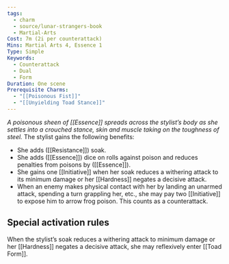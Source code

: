 ```yaml
---
tags:
  - charm
  - source/lunar-strangers-book
  - Martial-Arts
Cost: 7m (2i per counterattack)
Mins: Martial Arts 4, Essence 1
Type: Simple
Keywords:
  - Counterattack
  - Dual
  - Form
Duration: One scene
Prerequisite Charms:
  - "[[Poisonous Fist]]"
  - "[[Unyielding Toad Stance]]"
---
```

*A poisonous sheen of [[Essence]] spreads across the stylist’s body as she settles into a crouched stance, skin and muscle taking on the toughness of steel.*
The stylist gains the following benefits:
- She adds ([[Resistance]]) soak.
- She adds ([[Essence]]) dice on rolls against poison and reduces penalties from poisons by ([[Essence]]).
- She gains one [[Initiative]] when her soak reduces a withering attack to its minimum damage or her [[Hardness]] negates a decisive attack.
- When an enemy makes physical contact with her by landing an unarmed attack, spending a turn grappling her, etc., she may pay two [[Initiative]] to expose him to arrow frog poison. This counts as a counterattack.
## Special activation rules
When the stylist’s soak reduces a withering attack to minimum damage or her [[Hardness]] negates a decisive attack, she may reflexively enter [[Toad Form]].